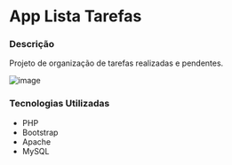 # App Lista Tarefas

<h3>Descrição</h3>
<p>Projeto de organização de tarefas realizadas e pendentes.</p>

![image](https://github.com/user-attachments/assets/68ecd3ae-e021-473b-82b0-f95407ce89ae)


<h3>Tecnologias Utilizadas</h3>
<ul>
  <li>PHP</li>
  <li>Bootstrap</li>
  <li>Apache</li>
  <li>MySQL</li>
</ul>
